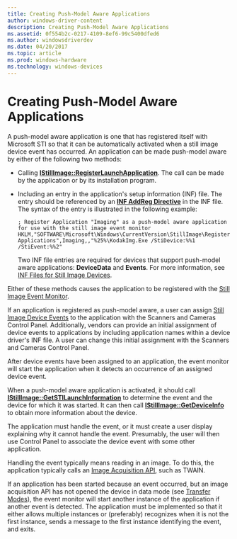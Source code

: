 ```yaml
---
title: Creating Push-Model Aware Applications
author: windows-driver-content
description: Creating Push-Model Aware Applications
ms.assetid: 0f554b2c-0217-4109-8ef6-99c5400dfed6
ms.author: windowsdriverdev
ms.date: 04/20/2017
ms.topic: article
ms.prod: windows-hardware
ms.technology: windows-devices
---
```


# Creating Push-Model Aware Applications





A push-model aware application is one that has registered itself with Microsoft STI so that it can be automatically activated when a still image device event has occurred. An application can be made push-model aware by either of the following two methods:

-   Calling [**IStillImage::RegisterLaunchApplication**](https://msdn.microsoft.com/library/windows/hardware/ff543798). The call can be made by the application or by its installation program.

-   Including an entry in the application's setup information (INF) file. The entry should be referenced by an [**INF AddReg Directive**](https://msdn.microsoft.com/library/windows/hardware/ff546320) in the INF file. The syntax of the entry is illustrated in the following example:

    ```
    ; Register Application "Imaging" as a push-model aware application for use with the still image event monitor
    HKLM,"SOFTWARE\Microsoft\Windows\CurrentVersion\StillImage\Registered Applications",Imaging,,"%25%\KodakImg.Exe /StiDevice:%%1 /StiEvent:%%2"
    ```

    Two INF file entries are required for devices that support push-model aware applications: **DeviceData** and **Events**. For more information, see [INF Files for Still Image Devices](inf-files-for-still-image-devices.md).

Either of these methods causes the application to be registered with the [Still Image Event Monitor](overview-of-sti-components.md#ddk-still-image-event-monitor-si).

If an application is registered as push-model aware, a user can assign [Still Image Device Events](still-image-device-events.md) to the application with the Scanners and Cameras Control Panel. Additionally, vendors can provide an initial assignment of device events to applications by including application names within a device driver's INF file. A user can change this initial assignment with the Scanners and Cameras Control Panel.

After device events have been assigned to an application, the event monitor will start the application when it detects an occurrence of an assigned device event.

When a push-model aware application is activated, it should call [**IStillImage::GetSTILaunchInformation**](https://msdn.microsoft.com/library/windows/hardware/ff543790) to determine the event and the device for which it was started. It can then call [**IStillImage::GetDeviceInfo**](https://msdn.microsoft.com/library/windows/hardware/ff543782) to obtain more information about the device.

The application must handle the event, or it must create a user display explaining why it cannot handle the event. Presumably, the user will then use Control Panel to associate the device event with some other application.

Handling the event typically means reading in an image. To do this, the application typically calls an [Image Acquisition API](overview-of-sti-components.md#ddk-image-acquisition-api-si), such as TWAIN.

If an application has been started because an event occurred, but an image acquisition API has not opened the device in data mode (see [Transfer Modes](transfer-modes.md)), the event monitor will start another instance of the application if another event is detected. The application must be implemented so that it either allows multiple instances or (preferably) recognizes when it is not the first instance, sends a message to the first instance identifying the event, and exits.

 

 




